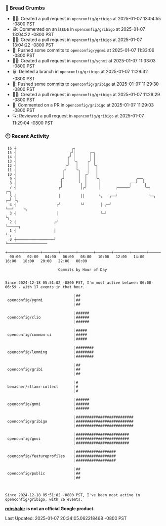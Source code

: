 ### 🍞 Bread Crumbs

 * ✍🏼: Created a pull request in `openconfig/gribigo` at 2025-01-07 13:04:55 -0800 PST
 * 😃: Commented on an issue in `openconfig/gribigo` at 2025-01-07 13:04:22 -0800 PST
 * ✍🏼: Created a pull request in `openconfig/gribigo` at 2025-01-07 13:04:22 -0800 PST
 * 🚢: Pushed some commits to `openconfig/ygnmi` at 2025-01-07 11:33:06 -0800 PST
 * ✍🏼: Created a pull request in `openconfig/ygnmi` at 2025-01-07 11:33:03 -0800 PST
 * 🗑: Deleted a branch in `openconfig/gribigo` at 2025-01-07 11:29:32 -0800 PST
 * 🚢: Pushed some commits to `openconfig/gribigo` at 2025-01-07 11:29:30 -0800 PST
 * ✍🏼: Created a pull request in `openconfig/gribigo` at 2025-01-07 11:29:29 -0800 PST
 * 💬: Commented on a PR in  `openconfig/gribigo` at 2025-01-07 11:29:03 -0800 PST
 * 🔍: Reviewed a pull request in  `openconfig/gribigo` at 2025-01-07 11:29:04 -0800 PST

### 🕘 Recent Activity
```
 16 ┼                         ╭╮
 15 ┤                        ╭╯│      ╭─╮
 14 ┤                       ╭╯ │      │ │
 13 ┤                       │  ╰╮    ╭╯ │
 12 ┤                      ╭╯   │    │  ╰╮
 11 ┤                     ╭╯    ╰╮   │   │
 10 ┤                     │      │  ╭╯   │
  9 ┤                    ╭╯      │  │    ╰╮                ╭──╮
  8 ┤                    │       ╰╮ │     │             ╭──╯  ╰╮
  7 ┤                   ╭╯        │╭╯     │       ╭─────╯      ╰─╮      ╭─╮
  5 ┤                   │         ││      ╰╮   ╭──╯              ╰─╮  ╭─╯ ╰╮
  4 ┤                  ╭╯         ╰╯       │ ╭─╯                   ╰──╯    ╰╮
  3 ┤                  │                   ╰─╯                              ╰╮
  2 ┤                 ╭╯                                                     ╰─────╮
  1 ┤                 │                                                            ╰─╮
  0 ┼─────────────────╯                                                              ╰──────────────────
    +───────+───────+───────+───────+───────+───────+───────+───────+───────+───────+───────+───────+────
  00:00   02:00   04:00   06:00   08:00   10:00   12:00   14:00   16:00   18:00   20:00   22:00   00:00   

						Commits by Hour of Day


Since 2024-12-18 05:51:02 -0800 PST, I'm most active between 06:00-06:59 - with 17 events in that hour.

```



```
                               |##
 openconfig/ygnmi              |##
                               |##

                               |######
 openconfig/clio               |######
                               |######

                               |#####
 openconfig/common-ci          |#####
                               |#####

                               |########
 openconfig/lemming            |########
                               |########

                               |##
 openconfig/gribi              |##
                               |##

                               |#
 bemasher/rtlamr-collect       |#
                               |#

                               |######
 openconfig/gnmi               |######
                               |######

                               |##########################
 openconfig/gribigo            |##########################
                               |##########################

                               |########################
 openconfig/gnoi               |########################
                               |########################

                               |##################
 openconfig/featureprofiles    |##################
                               |##################

                               |##
 openconfig/public             |##
                               |##



Since 2024-12-18 05:51:02 -0800 PST, I've been most active in openconfig/gribigo, with 26 events.

```
**[robshakir](mailto:robjs@google.com) is not an official Google product.**  


Last Updated: 2025-01-07 20:34:05.062218468 -0800 PST
